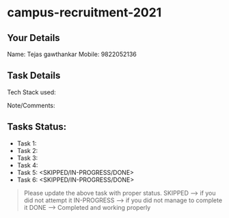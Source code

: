 # campus-recruitment-2021
## Your Details

Name: Tejas gawthankar
Mobile: 9822052136

## Task Details

Tech Stack used:
<details-of-tech-stack-used>

Note/Comments:
<any-other-information-you-need-to-add>

## Tasks Status:

- Task 1: <SKIPPED/>
- Task 2: <SKIPPED/>
- Task 3: <SKIPPED/>
- Task 4: <DONE/>
- Task 5: <SKIPPED/IN-PROGRESS/DONE>
- Task 6: <SKIPPED/IN-PROGRESS/DONE>

> Please update the above task with proper status.
> SKIPPED --> if you did not attempt it
> IN-PROGRESS --> if you did not manage to complete it
> DONE --> Completed and working properly

